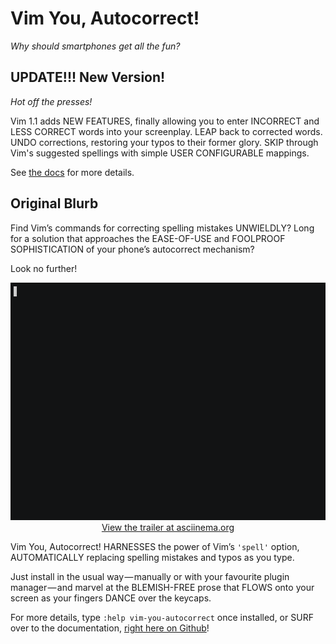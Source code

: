 # Vim You, Autocorrect!

*Why should smartphones get all the fun?*

## UPDATE!!! New Version!

*Hot off the presses!*

Vim 1.1 adds NEW FEATURES, finally allowing you to enter INCORRECT and LESS CORRECT words into your screenplay. LEAP back to corrected words. UNDO corrections, restoring your typos to their former glory. SKIP through Vim's suggested spellings with simple USER CONFIGURABLE mappings.

See [the docs](https://github.com/sedm0784/vim-you-autocorrect/blob/master/doc/vim-you-autocorrect.txt#L81) for more details.

## Original Blurb

Find Vim&rsquo;s commands for correcting spelling mistakes UNWIELDLY? Long for a
solution that approaches the EASE-OF-USE and FOOLPROOF SOPHISTICATION of your
phone&rsquo;s autocorrect mechanism?

Look no further!

<p align="center">
  <a href="https://asciinema.org/a/175142">
    <img src="https://github.com/sedm0784/vim-you-autocorrect/raw/master/trailer/vim-you-autocorrect.gif" alt="" title="Vim You, Autocorrect! Teaser Trailer" width=619 height=380/><br />
    View the trailer at asciinema.org
  </a>
</p>

Vim You, Autocorrect! HARNESSES the power of Vim&rsquo;s `'spell'` option,
AUTOMATICALLY replacing spelling mistakes and typos as you type.

Just install in the usual way&#8202;&mdash;&#8202;manually or with your
favourite plugin manager&#8202;&mdash;&#8202;and marvel at the BLEMISH-FREE
prose that FLOWS onto your screen as your fingers DANCE over the keycaps.

For more details, type `:help vim-you-autocorrect` once installed, or SURF
over to the documentation, [right here on
Github](https://github.com/sedm0784/vim-you-autocorrect/blob/master/doc/vim-you-autocorrect.txt)!
